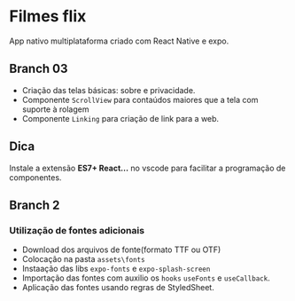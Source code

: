 # Filmes flix

App nativo multiplataforma criado com React Native e expo.

## Branch 03

- Criação das telas básicas: sobre e privacidade.
- Componente `ScrollView` para contaúdos maiores que a tela com suporte à rolagem
- Componente `Linking` para criação de link para a web.

## Dica

Instale a extensão **ES7+ React...** no vscode para facilitar a programação de componentes.

## Branch 2

### Utilização de fontes adicionais

- Download dos arquivos de fonte(formato TTF ou OTF)
- Colocação na pasta `assets\fonts`
- Instaação das libs `expo-fonts` e `expo-splash-screen`
- Importação das fontes com auxilio os `hooks` `useFonts` e `useCallback`.
- Aplicação das fontes usando regras de StyledSheet.
